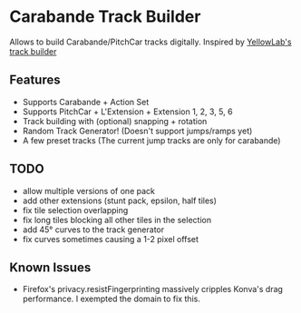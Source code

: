# Carabande Track Builder
Allows to build Carabande/PitchCar tracks digitally.
Inspired by [YellowLab's track builder](https://boardgamegeek.com/filepage/32395/pitchcar-trackbuilder)

## Features
- Supports Carabande + Action Set
- Supports PitchCar + L'Extension + Extension 1, 2, 3, 5, 6
- Track building with (optional) snapping + rotation
- Random Track Generator! (Doesn't support jumps/ramps yet)
- A few preset tracks (The current jump tracks are only for carabande)

## TODO
- allow multiple versions of one pack
- add other extensions (stunt pack, epsilon, half tiles)
- fix tile selection overlapping
- fix long tiles blocking all other tiles in the selection
- add 45° curves to the track generator
- fix curves sometimes causing a 1-2 pixel offset

## Known Issues
- Firefox's privacy.resistFingerprinting massively cripples Konva's drag performance. I exempted the domain to fix this.